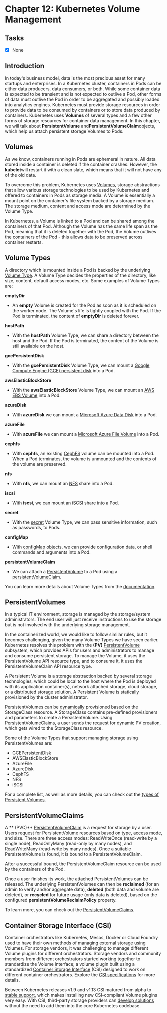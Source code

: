# Chapter 12: Kubernetes Volume Management

## Tasks
- [x] None

## Introduction

In today's business model, data is the most precious asset for many startups and enterprises. In a Kubernetes cluster, containers in Pods can be either data producers, data consumers, or both. While some container data is expected to be transient and is not expected to outlive a Pod, other forms of data must outlive the Pod in order to be aggregated and possibly loaded into analytics engines. Kubernetes must provide storage resources in order to provide data to be consumed by containers or to store data produced by containers. Kubernetes uses **Volumes** of several types and a few other forms of storage resources for container data management. In this chapter, we will talk about **PersistentVolume** and**PersistentVolumeClaim**objects, which help us attach persistent storage Volumes to Pods.

## Volumes

As we know, containers running in Pods are ephemeral in nature. All data stored inside a container is deleted if the container crashes. However, the **kubelet**will restart it with a clean slate, which means that it will not have any of the old data.

To overcome this problem, Kubernetes uses [Volumes](https://kubernetes.io/docs/concepts/storage/volumes), storage abstractions that allow various storage technologies to be used by Kubernetes and offered to containers in Pods as storage media. A Volume is essentially a mount point on the container's file system backed by a storage medium. The storage medium, content and access mode are determined by the Volume Type.

In Kubernetes, a Volume is linked to a Pod and can be shared among the containers of that Pod. Although the Volume has the same life span as the Pod, meaning that it is deleted together with the Pod, the Volume outlives the containers of the Pod - this allows data to be preserved across container restarts.

## Volume Types

A directory which is mounted inside a Pod is backed by the underlying [Volume Type](https://kubernetes.io/docs/concepts/storage/volumes/#types-of-volumes). A Volume Type decides the properties of the directory, like size, content, default access modes, etc. Some examples of Volume Types are:

**emptyDir**
* An **empty** Volume is created for the Pod as soon as it is scheduled on the worker node. The Volume's life is tightly coupled with the Pod. If the Pod is terminated, the content of **emptyDir** is deleted forever.

**hostPath**
* With the **hostPath** Volume Type, we can share a directory between the host and the Pod. If the Pod is terminated, the content of the Volume is still available on the host.

**gcePersistentDisk**
* With the **gcePersistentDisk** Volume Type, we can mount a [Google Compute Engine (GCE) persistent disk](https://cloud.google.com/compute/docs/disks) into a Pod.

**awsElasticBlockStore**
* With the **awsElasticBlockStore** Volume Type, we can mount an [AWS EBS Volume](https://aws.amazon.com/ebs) into a Pod.

**azureDisk**
* With **azureDisk** we can mount a [Microsoft Azure Data Disk](https://docs.microsoft.com/en-us/azure/virtual-machines/linux/managed-disks-overview) into a Pod.

**azureFile**
* With **azureFile** we can mount a [Microsoft Azure File Volume](https://github.com/kubernetes/examples/blob/master/staging/volumes/azure_file/README.md) into a Pod.

**cephfs**
* With **cephfs**, an existing [CephFS](https://ceph.io/ceph-storage) volume can be mounted into a Pod. When a Pod terminates, the volume is unmounted and the contents of the volume are preserved.

**nfs**
* With **nfs**, we can mount an [NFS](https://en.wikipedia.org/wiki/Network_File_System) share into a Pod.

**iscsi**
* With **iscsi**, we can mount an [iSCSI](https://en.wikipedia.org/wiki/ISCSI) share into a Pod.

**secret**
* With the [secret](https://kubernetes.io/docs/concepts/configuration/secret) Volume Type, we can pass sensitive information, such as passwords, to Pods.

**configMap**
* With [configMap](https://kubernetes.io/docs/concepts/configuration/configmap) objects, we can provide configuration data, or shell commands and arguments into a Pod.

**persistentVolumeClaim**
* We can attach a [PersistentVolume](https://kubernetes.io/docs/concepts/storage/persistent-volumes) to a Pod using a [persistentVolumeClaim](https://kubernetes.io/docs/concepts/storage/persistent-volumes/#persistentvolumeclaims).

You can learn more details about Volume Types from the [documentation](https://kubernetes.io/docs/concepts/storage/volumes).

## PersistentVolumes

In a typical IT environment, storage is managed by the storage/system administrators. The end user will just receive instructions to use the storage but is not involved with the underlying storage management.

In the containerized world, we would like to follow similar rules, but it becomes challenging, given the many Volume Types we have seen earlier. Kubernetes resolves this problem with the **(PV)** [PersistentVolume](https://kubernetes.io/docs/concepts/storage/persistent-volumes) subsystem, which provides APIs for users and administrators to manage and consume persistent storage. To manage the Volume, it uses the PersistentVolume API resource type, and to consume it, it uses the PersistentVolumeClaim API resource type.

A Persistent Volume is a storage abstraction backed by several storage technologies, which could be local to the host where the Pod is deployed with its application container(s), network attached storage, cloud storage, or a distributed storage solution. A Persistent Volume is statically provisioned by the cluster administrator.

PersistentVolumes can be [dynamically](https://kubernetes.io/docs/concepts/storage/dynamic-provisioning) provisioned based on the StorageClass resource. A StorageClass contains pre-defined provisioners and parameters to create a PersistentVolume. Using PersistentVolumeClaims, a user sends the request for dynamic PV creation, which gets wired to the StorageClass resource.

Some of the Volume Types that support managing storage using PersistentVolumes are:
* GCEPersistentDisk
* AWSElasticBlockStore
* AzureFile
* AzureDisk
* CephFS
* NFS
* iSCSI

For a complete list, as well as more details, you can check out the [types of Persistent Volumes](https://kubernetes.io/docs/concepts/storage/persistent-volumes/#types-of-persistent-volumes).

## PersistentVolumeClaims

A ** (PVC)** [PersistentVolumeClaim](https://kubernetes.io/docs/concepts/storage/persistent-volumes/#persistentvolumeclaims) is a request for storage by a user. Users request for PersistentVolume resources based on type, [access mode](https://kubernetes.io/docs/concepts/storage/persistent-volumes/#access-modes), and size. There are three access modes: ReadWriteOnce (read-write by a single node), ReadOnlyMany (read-only by many nodes), and ReadWriteMany (read-write by many nodes). Once a suitable PersistentVolume is found, it is bound to a PersistentVolumeClaim.

After a successful bound, the PersistentVolumeClaim resource can be used by the containers of the Pod.

Once a user finishes its work, the attached PersistentVolumes can be released. The underlying PersistentVolumes can then be **reclaimed** (for an admin to verify and/or aggregate data), **deleted** (both data and volume are deleted), or **recycled** for future usage (only data is deleted), based on the configured **persistentVolumeReclaimPolicy** property.

To learn more, you can check out the [PersistentVolumeClaims](https://kubernetes.io/docs/concepts/storage/persistent-volumes/#persistentvolumeclaims).

## Container Storage Interface (CSI)

Container orchestrators like Kubernetes, Mesos, Docker or Cloud Foundry used to have their own methods of managing external storage using Volumes. For storage vendors, it was challenging to manage different Volume plugins for different orchestrators. Storage vendors and community members from different orchestrators started working together to standardize the Volume interface; a volume plugin built using a standardized [Container Storage Interface](https://kubernetes.io/docs/concepts/storage/volumes/#csi) (CSI) designed to work on different container orchestrators. Explore the [CSI specifications](https://github.com/container-storage-interface/spec/blob/master/spec.md) for more details.

Between Kubernetes releases v1.9 and v1.13 CSI matured from alpha to [stable support](https://kubernetes.io/blog/2019/01/15/container-storage-interface-ga), which makes installing new CSI-compliant Volume plugins very easy. With CSI, third-party storage providers can [develop solutions](https://kubernetes-csi.github.io/docs) without the need to add them into the core Kubernetes codebase.
